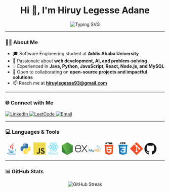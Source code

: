 <h1 align="center">Hi 👋, I'm Hiruy Legesse Adane</h1>
<p align="center">
  <img src="https://readme-typing-svg.demolab.com?font=Fira+Code&size=22&pause=1000&color=3B82F6&center=true&vCenter=true&width=700&lines=SWE+Student+at+AAU;Frontend+Developer" alt="Typing SVG" />
</p>



---

### 👨‍💻 About Me
- 🎓 Software Engineering student at **Addis Ababa University** 
- 👀 Passionate about **web development, AI, and problem-solving**  
- 💡 Experienced in **Java, Python, JavaScript, React, Node.js, and MySQL**  
- 💞️ Open to collaborating on **open-source projects and impactful solutions**  
- 📫 Reach me at **[hiruylegesse93@gmail.com](mailto:hiruylegesse93@gmail.com)**  

---

### 🌐 Connect with Me
<p align="left">
  <a href="https://www.linkedin.com/in/hiruy-legesse" target="_blank">
    <img src="https://img.shields.io/badge/LinkedIn-%230077B5.svg?logo=linkedin&logoColor=white" alt="LinkedIn" />
  </a>
  <a href="https://leetcode.com/hiruy1997" target="_blank">
    <img src="https://img.shields.io/badge/LeetCode-FFA116?style=flat&logo=leetcode&logoColor=white" alt="LeetCode" />
  </a>
  <a href="mailto:hiruylegesse93@gmail.com">
    <img src="https://img.shields.io/badge/Email-D14836?logo=gmail&logoColor=white" alt="Email" />
  </a>
</p>

---

### 💻 Languages & Tools
<p>
  <img src="https://raw.githubusercontent.com/devicons/devicon/master/icons/java/java-original.svg" alt="Java" width="40" height="40"/>
  <img src="https://raw.githubusercontent.com/devicons/devicon/master/icons/python/python-original.svg" alt="Python" width="40" height="40"/>
  <img src="https://raw.githubusercontent.com/devicons/devicon/master/icons/javascript/javascript-original.svg" alt="JavaScript" width="40" height="40"/>
  <img src="https://raw.githubusercontent.com/devicons/devicon/master/icons/react/react-original-wordmark.svg" alt="React" width="40" height="40"/>
  <img src="https://raw.githubusercontent.com/devicons/devicon/master/icons/nodejs/nodejs-original.svg" alt="Node.js" width="40" height="40"/>
  <img src="https://raw.githubusercontent.com/devicons/devicon/master/icons/express/express-original.svg" alt="Express" width="40" height="40"/>
  <img src="https://raw.githubusercontent.com/devicons/devicon/master/icons/mysql/mysql-original-wordmark.svg" alt="MySQL" width="40" height="40"/>
  <img src="https://raw.githubusercontent.com/devicons/devicon/master/icons/html5/html5-original-wordmark.svg" alt="HTML5" width="40" height="40"/>
  <img src="https://raw.githubusercontent.com/devicons/devicon/master/icons/css3/css3-original-wordmark.svg" alt="CSS3" width="40" height="40"/>
  <img src="https://raw.githubusercontent.com/devicons/devicon/master/icons/git/git-original.svg" alt="Git" width="40" height="40"/>
  <img src="https://raw.githubusercontent.com/devicons/devicon/master/icons/github/github-original.svg" alt="GitHub" width="40" height="40"/>
</p>

---

### 📊 GitHub Stats
<p align="center">
  <img src="https://nirzak-streak-stats.vercel.app/?user=hiruy72&theme=blueberry&hide_border=false" alt="GitHub Streak" />
</p>

